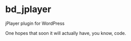 bd_jplayer
==========

jPlayer plugin for WordPress 

One hopes that soon it will actually have, you know, code.

